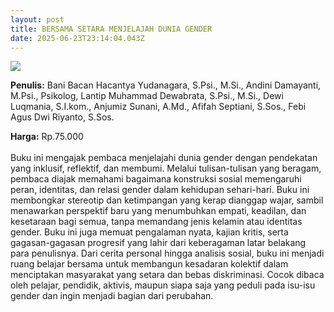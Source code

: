 ```yaml
---
layout: post
title: BERSAMA SETARA MENJELAJAH DUNIA GENDER
date: 2025-06-23T23:14:04.043Z
---
```

![](/images/uploads/bersama-setara-menjelajah-dunia-gender.jpg)

**P﻿enulis:** Bani Bacan Hacantya Yudanagara, S.Psi., M.Si., Andini Damayanti, M.Psi., Psikolog, Lantip Muhammad Dewabrata, S.Psi., M.Si., Dewi Luqmania, S.I.kom., 
Anjumiz Sunani, A.Md., Afifah Septiani, S.Sos., Febi Agus Dwi Riyanto, S.Sos. 

**Harga:** Rp.75.000\
\
Buku ini mengajak pembaca menjelajahi dunia gender dengan pendekatan yang inklusif, reflektif, dan membumi. Melalui tulisan-tulisan yang beragam, pembaca diajak memahami bagaimana konstruksi sosial memengaruhi peran, identitas, dan relasi gender dalam kehidupan sehari-hari. Buku ini membongkar stereotip dan ketimpangan yang kerap dianggap wajar, sambil menawarkan perspektif baru yang menumbuhkan empati, keadilan, dan kesetaraan bagi semua, tanpa memandang jenis kelamin atau identitas gender.
	Buku ini juga memuat pengalaman nyata, kajian kritis, serta gagasan-gagasan progresif yang lahir dari keberagaman latar belakang para penulisnya. Dari cerita personal hingga analisis sosial, buku ini menjadi ruang belajar bersama untuk membangun kesadaran kolektif dalam menciptakan masyarakat yang setara dan bebas diskriminasi. Cocok dibaca oleh pelajar, pendidik, aktivis, maupun siapa saja yang peduli pada isu-isu gender dan ingin menjadi bagian dari perubahan.